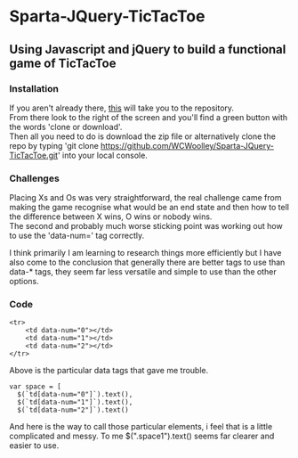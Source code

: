 # Sparta-JQuery-TicTacToe

## Using Javascript and jQuery to build a functional game of TicTacToe

### Installation

If you aren't already there, [this](https://github.com/WCWoolley/Sparta-JQuery-TicTacToe) will take you to the repository.  
From there look to the right of the screen and you'll find a green button with the words 'clone or download'.  
Then all you need to do is download the zip file or alternatively clone the repo by typing 'git clone https://github.com/WCWoolley/Sparta-JQuery-TicTacToe.git' into your local console.  

### Challenges

Placing Xs and Os was very straightforward, the real challenge came from making the game recognise what would be an end state and then how to tell the difference between X wins, O wins or nobody wins.  
The second and probably much worse sticking point was working out how to use the 'data-num=' tag correctly.  
  
I think primarily I am learning to research things more efficiently but I have also come to the conclusion that generally there are better tags to use than data-* tags, they seem far less versatile and simple to use than the other options.

### Code

```
<tr>
	<td data-num="0"></td>
	<td data-num="1"></td>
	<td data-num="2"></td>
</tr>
```
Above is the particular data tags that gave me trouble.

```
var space = [
  $(`td[data-num="0"]`).text(),
  $(`td[data-num="1"]`).text(),
  $(`td[data-num="2"]`).text()
```
And here is the way to call those particular elements, i feel that is a little complicated and messy. To me $(".space1").text() seems far clearer and easier to use.